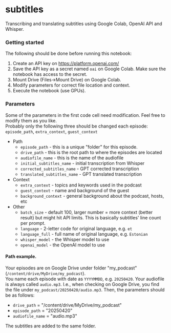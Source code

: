 # subtitles
Transcribing and translating subtitles using Google Colab, OpenAI API and Whisper.

### Getting started

The following should be done before running this notebook:
1. Create an API key on https://platform.openai.com/
2. Save the API key as a secret named `oai` on Google Colab. Make sure the notebook has access to the secret.
3. Mount Drive (Files->Mount Drive) on Google Colab.
4. Modify parameters for correct file location and context.
5. Execute the notebook (use GPUs).

### Parameters
Some of the parameters in the first code cell need modification. Feel free to modify them as you like.  
Probably only the following three should be changed each episode: `episode_path`, `extra_context`, `guest_context`

* Path
    * `episode_path` - this is a unique "folder" for this episode. 
    * `drive_path` - this is the root path to where the episodes are located
    * `audiofile_name` - this is the name of the audiofile
    * `initial_subtitles_name` - initial transcription from Whisper
    * `corrected_subtitles_name` - GPT corrected transcription
    * `translated_subtitles_name` - GPT translated transcription
* Context
    * `extra_context` - topics and keywords used in the podcast
    * `guest_context` - name and background of the guest
    * `background_context` - general background about the podcast, hosts, etc
* Other
    * `batch_size` - default 100, larger number = more context (better result) but might hit API limits. This is basically subtitles' line count per prompt.
    * `language` - 2-letter code for original language, e.g. `et`
    * `language_full` - full name of original language, e.g. `Estonian`
    * `whisper_model` - the Whisper model to use
    * `openai_model` - the OpenAI model to use
    

####  Path example. 
Your episodes are on Google Drive under folder "my_podcast" (`/content/drive/MyDrive/my_podcast`).  
You name each episode with date as `YYYYMMDD`, e.g. `20250420`. Your audiofile is always called `audio.mp3`. I.e., when checking on Google Drive, you find the file under `my_podcast/20250420/audio.mp3`. 
Then, the parameters should be as follows: 
* `drive_path` = "/content/drive/MyDrive/my_podcast"
* `episode_path` = "20250420"
* `audiofile_name` = "audio.mp3"

The subtitles are added to the same folder.

#### 